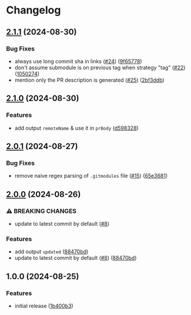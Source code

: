 # Changelog

## [2.1.1](https://github.com/sgoudham/update-git-submodules/compare/v2.1.0...v2.1.1) (2024-08-30)


### Bug Fixes

* always use long commit sha in links ([#24](https://github.com/sgoudham/update-git-submodules/issues/24)) ([9f65778](https://github.com/sgoudham/update-git-submodules/commit/9f657782f4aebe538594d1f5e1841f6f58d68181))
* don't assume submodule is on previous tag when strategy "tag" ([#22](https://github.com/sgoudham/update-git-submodules/issues/22)) ([1050274](https://github.com/sgoudham/update-git-submodules/commit/1050274697869e57cbab6d3f8a74a694a9f4a676))
* mention only the PR description is generated ([#25](https://github.com/sgoudham/update-git-submodules/issues/25)) ([2bf3ddb](https://github.com/sgoudham/update-git-submodules/commit/2bf3ddbebaca133e28d072c9dad8532daeac242e))

## [2.1.0](https://github.com/sgoudham/update-git-submodules/compare/v2.0.1...v2.1.0) (2024-08-30)


### Features

* add output `remoteName` & use it in `prBody` ([d598328](https://github.com/sgoudham/update-git-submodules/commit/d598328ef2f251724d0746fa69a185f582e2c945))

## [2.0.1](https://github.com/sgoudham/update-git-submodules/compare/v2.0.0...v2.0.1) (2024-08-27)


### Bug Fixes

* remove naive regex parsing of `.gitmodules` file ([#15](https://github.com/sgoudham/update-git-submodules/issues/15)) ([65e3681](https://github.com/sgoudham/update-git-submodules/commit/65e3681e1ed1d96ec1379d60d71499285f08579c))

## [2.0.0](https://github.com/sgoudham/update-git-submodules/compare/v1.0.0...v2.0.0) (2024-08-26)


### ⚠ BREAKING CHANGES

* update to latest commit by default ([#8](https://github.com/sgoudham/update-git-submodules/issues/8))

### Features

* add output `updated` ([88470bd](https://github.com/sgoudham/update-git-submodules/commit/88470bd3309a936af0848ba99495c2dc1d21c765))
* update to latest commit by default ([#8](https://github.com/sgoudham/update-git-submodules/issues/8)) ([88470bd](https://github.com/sgoudham/update-git-submodules/commit/88470bd3309a936af0848ba99495c2dc1d21c765))

## 1.0.0 (2024-08-25)


### Features

* initial release ([1b400b3](https://github.com/sgoudham/update-git-submodules/commit/1b400b3be60e38aa9e61e1fca17328414a5f9f31))
